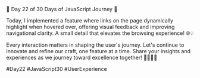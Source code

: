 🚀 Day 22 of 30 Days of JavaScript Journey 🚀

Today, I implemented a feature where links on the page dynamically highlight when hovered over, offering visual feedback and improving navigational clarity. A small detail that elevates the browsing experience! 🌐💡

Every interaction matters in shaping the user's journey. Let's continue to innovate and refine our craft, one feature at a time. Share your insights and experiences as we journey toward excellence together! 👩‍💻👨‍💻

#Day22 #JavaScript30 #UserExperience
